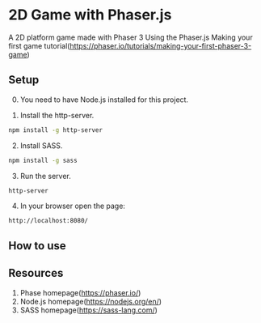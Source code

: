 # 2D Game with Phaser.js

A 2D platform game made with Phaser 3
Using the Phaser.js Making your first game tutorial(https://phaser.io/tutorials/making-your-first-phaser-3-game)

## Setup

0. You need to have Node.js installed for this project.

1. Install the http-server.

```bash
npm install -g http-server
```

2. Install SASS.

```bash
npm install -g sass
```

3. Run the server.

```bash
http-server
```

4. In your browser open the page:
```
http://localhost:8080/
```

## How to use


## Resources

1. Phase homepage(https://phaser.io/)
2. Node.js homepage(https://nodejs.org/en/)
3. SASS homepage(https://sass-lang.com/)